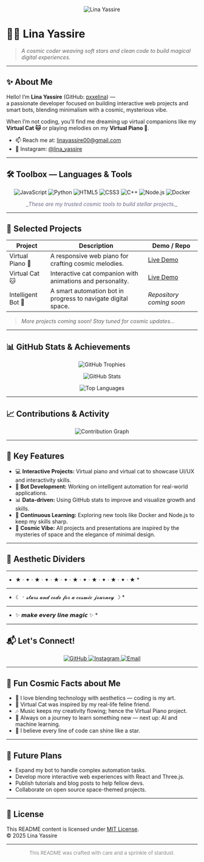 <p align="center">
  <img src="https://capsule-render.vercel.app/api?type=waving&color=4B0082&height=180&section=header&text=Lina%20Yassire%20%7C%20pxxelina&fontSize=40&fontColor=ffffff" alt="Lina Yassire" />
</p>

# 👩‍🚀 Lina Yassire

> _A cosmic coder weaving soft stars and clean code to build magical digital experiences._  

---

## ✨ About Me

Hello! I’m **Lina Yassire** (GitHub: [pxxelina](https://github.com/pxxelina)) —  
a passionate developer focused on building interactive web projects and smart bots, blending minimalism with a cosmic, mysterious vibe.  

When I’m not coding, you’ll find me dreaming up virtual companions like my **Virtual Cat 🐱** or playing melodies on my **Virtual Piano 🎹**.

- 📫 Reach me at: [linayassire00@gmail.com](mailto:linayassire00@gmail.com)  
- 📸 Instagram: [@lina_yassire](https://instagram.com/lina_yassire)  

---

## 🛠️ Toolbox — Languages & Tools

<p align="center" >
  <img src="https://img.shields.io/badge/JavaScript-F7DF1E?style=for-the-badge&logo=javascript&logoColor=black" alt="JavaScript" />
  <img src="https://img.shields.io/badge/Python-3776AB?style=for-the-badge&logo=python&logoColor=white" alt="Python" />
  <img src="https://img.shields.io/badge/HTML5-E34F26?style=for-the-badge&logo=html5&logoColor=white" alt="HTML5" />
  <img src="https://img.shields.io/badge/CSS3-1572B6?style=for-the-badge&logo=css3&logoColor=white" alt="CSS3" />
  <img src="https://img.shields.io/badge/C++-00599C?style=for-the-badge&logo=c%2B%2B&logoColor=white" alt="C++" />
  <img src="https://img.shields.io/badge/Node.js-339933?style=for-the-badge&logo=node.js&logoColor=white" alt="Node.js" />
  <img src="https://img.shields.io/badge/Docker-2496ED?style=for-the-badge&logo=docker&logoColor=white" alt="Docker" />
</p>

<p align="center" style="font-style: italic; color: #6b6b8a;">
  _These are my trusted cosmic tools to build stellar projects._
</p>

---

## 🚀 Selected Projects

| Project            | Description                                                    | Demo / Repo                                                |
|--------------------|----------------------------------------------------------------|------------------------------------------------------------|
| Virtual Piano 🎹    | A responsive web piano for crafting cosmic melodies.           | [Live Demo](https://your-piano-demo-link.vercel.app)       |
| Virtual Cat 🐱      | Interactive cat companion with animations and personality.     | [Live Demo](https://your-virtual-cat-link.vercel.app)      |
| Intelligent Bot 🤖  | A smart automation bot in progress to navigate digital space.  | _Repository coming soon_                                    |

> _More projects coming soon! Stay tuned for cosmic updates..._

---

## 📊 GitHub Stats & Achievements

<p align="center">
  <img src="https://github-profile-trophy.vercel.app/?username=pxxelina&theme=gruvbox&no-frame=true" alt="GitHub Trophies" />
</p>

<p align="center" >
  <img src="https://github-readme-stats.vercel.app/api?username=pxxelina&show_icons=true&theme=gruvbox&hide_border=true&count_private=true" alt="GitHub Stats" />
</p>

<p align="center">
  <img src="https://github-readme-stats.vercel.app/api/top-langs/?username=pxxelina&layout=compact&theme=gruvbox&hide_border=true" alt="Top Languages" />
</p>

---

## 📈 Contributions & Activity

<p align="center">
  <img src="https://activity-graph.herokuapp.com/graph?username=pxxelina&theme=react-dark&hide_border=true" alt="Contribution Graph" />
</p>

---

## 💫 Key Features

- 💻 **Interactive Projects:** Virtual piano and virtual cat to showcase UI/UX and interactivity skills.  
- 🤖 **Bot Development:** Working on intelligent automation for real-world applications.  
- 📊 **Data-driven:** Using GitHub stats to improve and visualize growth and skills.  
- 🚀 **Continuous Learning:** Exploring new tools like Docker and Node.js to keep my skills sharp.  
- 🌌 **Cosmic Vibe:** All projects and presentations are inspired by the mysteries of space and the elegance of minimal design.

---

## 🌌 Aesthetic Dividers

---

* ★ · ✦ · ★ · ✦ · ★ · ✦ · ★ · ✦ · ★ · ✦ · ★ · ✦ · ★ *

---

* ☾ ᛫ 𝓼𝓽𝓪𝓻𝓼 𝓪𝓷𝓭 𝓬𝓸𝓭𝓮 𝓯𝓸𝓻 𝓪 𝓬𝓸𝓼𝓶𝓲𝓬 𝓳𝓸𝓾𝓻𝓷𝓮𝔂 ☽ *

---

* ✨ 𝙢𝙖𝙠𝙚 𝙚𝙫𝙚𝙧𝙮 𝙡𝙞𝙣𝙚 𝙢𝙖𝙜𝙞𝙘 ✨ *

---

## 📬 Let's Connect!

<p align="center">
  <a href="https://github.com/pxxelina">
    <img src="https://img.shields.io/badge/GitHub-pxxelina-4B0082?style=for-the-badge&logo=github&logoColor=white" alt="GitHub" />
  </a>
  <a href="https://instagram.com/lina_yassire">
    <img src="https://img.shields.io/badge/Instagram-@lina__yassire-4B0082?style=for-the-badge&logo=instagram&logoColor=white" alt="Instagram" />
  </a>
  <a href="mailto:linayassire00@gmail.com">
    <img src="https://img.shields.io/badge/Email-linayassire00@gmail.com-4B0082?style=for-the-badge&logo=gmail&logoColor=white" alt="Email" />
  </a>
</p>

---

## 📖 Fun Cosmic Facts about Me

- 🌟 I love blending technology with aesthetics — coding is my art.  
- 🐾 Virtual Cat was inspired by my real-life feline friend.  
- 🎶 Music keeps my creativity flowing; hence the Virtual Piano project.  
- 🚀 Always on a journey to learn something new — next up: AI and machine learning.  
- 🌙 I believe every line of code can shine like a star.

---

## 🚀 Future Plans

- Expand my bot to handle complex automation tasks.  
- Develop more interactive web experiences with React and Three.js.  
- Publish tutorials and blog posts to help fellow devs.  
- Collaborate on open source space-themed projects.  

---

## 📜 License

This README content is licensed under [MIT License](https://opensource.org/licenses/MIT).  
© 2025 Lina Yassire

---

<p align="center" style="font-size: small; color: #888;">
  This README was crafted with care and a sprinkle of stardust.  
</p>







